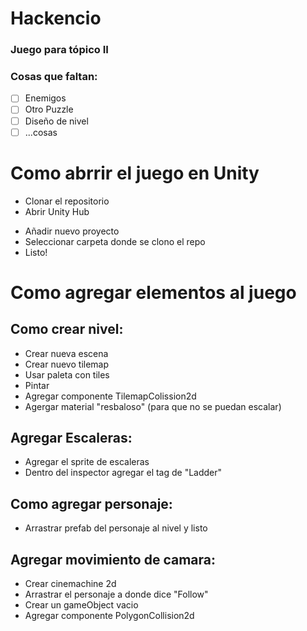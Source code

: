 # Hackencio

### Juego para tópico II

### Cosas que faltan:
 - [ ] Enemigos
 - [ ] Otro Puzzle
 - [ ] Diseño de nivel
 - [ ] ...cosas

# Como abrrir el juego en Unity

 * Clonar el repositorio
 * Abrir Unity Hub
 - Añadir nuevo proyecto
 - Seleccionar carpeta donde se clono el repo
 - Listo!

# Como agregar elementos al juego

## Como crear nivel:
 - Crear nueva escena
 - Crear nuevo tilemap
 - Usar paleta con tiles
 - Pintar
 - Agregar componente TilemapColission2d
 - Agergar material "resbaloso" (para que no se puedan escalar)

## Agregar Escaleras:
 - Agregar el sprite de escaleras
 - Dentro del inspector agregar el tag de "Ladder"

## Como agregar personaje:
 - Arrastrar prefab del personaje al nivel y listo

## Agregar movimiento de camara:
 - Crear cinemachine 2d
 - Arrastrar el personaje a donde dice "Follow"
 - Crear un gameObject vacio
 - Agregar componente PolygonCollision2d

